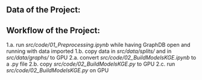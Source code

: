 ## Data of the Project:

## Workflow of the Project:

1.a. run *src/code/01_Preprocessing.ipynb* while having GraphDB open and running with data imported
1.b. copy data in *src/data/splits/* and in *src/data/graphs/* to GPU
2.a. convert *src/code/02_BuildModelsKGE.ipynb* to a .py file
2.b. copy *src/code/02_BuildModelsKGE.py* to GPU
2.c. run *src/code/02_BuildModelsKGE.py* on GPU


